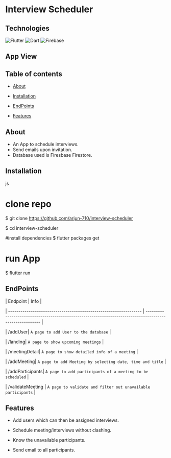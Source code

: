 # Interview Scheduler

  

## Technologies

  

![Flutter](https://img.shields.io/badge/Flutter-02569B?style=flat&logo=flutter&logoColor=white) ![Dart](https://img.shields.io/badge/Dart-0175C2?style=flat&logo=flutter&logoColor=white) ![Firebase](https://img.shields.io/badge/firebase-ffca28?style=flat&logo=firebase&logoColor=white)


  

## App View

  

<div  align="center">


</div>

  

## Table of contents

  

- [About](#about)

- [Installation](#installation)

- [EndPoints](#EndPoints)

- [Features](#Features)

  

## About

  

- An App to schedule interviews.
- Send emails upon invitation.
- Database used is Firesbase Firestore.

  

## Installation
js

# clone repo

$ git clone https://github.com/arjun-710/interview-scheduler

$ cd interview-scheduler

  

#install dependencies
$ flutter packages get



# run App
$ flutter run
 

## EndPoints

 

| Endpoint | Info |

| ----------------------------------------------------------------- | -------------------------------------------------------------------------------------------------------- |

| /addUser| `A page to add User to the database` |

| /landing| `A page to show upcoming meetings` |

| /meetingDetail| `A page to show detailed info of a meeting` |

| /addMeeting| `A page to add Meeting by selecting date, time and title` |

| /addParticipants| `A page to add participants of a meeting to be scheduled` |

| /validateMeeting | `A page to validate and filter out unavailable participants` |


 

## Features

  

- Add users which can then be assigned interviews.

- Schedule meeting/interviews without clashing. 

- Know the unavailable participants.

- Send email to all participants.
